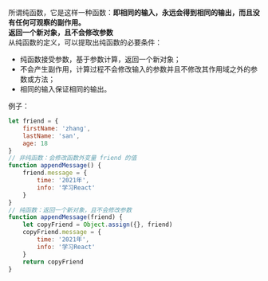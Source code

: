所谓纯函数，它是这样一种函数：**即相同的输入，永远会得到相同的输出，而且没有任何可观察的副作用。**<br />**返回一个新对象，且不会修改参数**<br />从纯函数的定义，可以提取出纯函数的必要条件：

- 纯函数接受参数，基于参数计算，返回一个新对象；
- 不会产生副作用，计算过程不会修改输入的参数并且不修改其作用域之外的参数或方法；
- 相同的输入保证相同的输出。

例子：
```javascript
let friend = {
    firstName: 'zhang',
    lastName: 'san',
    age: 18
}
// 非纯函数：会修改函数外变量 friend 的值
function appendMessage() {
    friend.message = {
        time: '2021年',
        info: '学习React'
    }
}
// 纯函数：返回一个新对象，且不会修改参数
function appendMessage(friend) {
    let copyFriend = Object.assign({}, friend)
    copyFriend.message = {
        time: '2021年',
        info: '学习React'
    }
    return copyFriend
}
```
